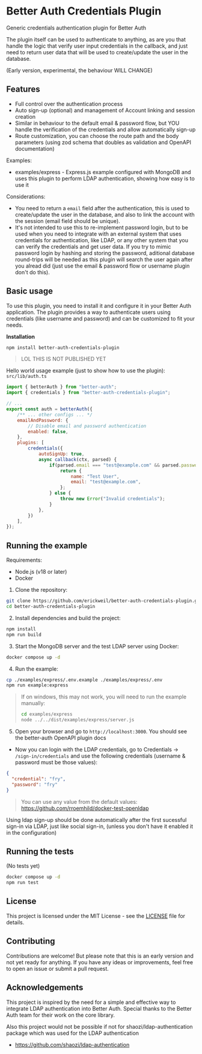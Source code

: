 # Better Auth Credentials Plugin
Generic credentials authentication plugin for Better Auth

The plugin itself can be used to authenticate to anything, as are you that handle the logic that verify user input credentials in the callback, and just need to return user data that will be used to create/update the user in the database.

(Early version, experimental, the behaviour WILL CHANGE)

## Features
- Full control over the authentication process
- Auto sign-up (optional) and management of Account linking and session creation
- Similar in behaviour to the default email & password flow, but YOU handle the verification of the credentials and allow automatically sign-up
- Route customization, you can choose the route path and the body parameters (using zod schema that doubles as validation and OpenAPI documentation)

Examples:
- examples/express - Express.js example configured with MongoDB and uses this plugin to perform LDAP authentication, showing how easy is to use it

Considerations:
- You need to return a `email` field after the authentication, this is used to create/update the user in the database, and also to link the account with the session (email field should be unique).
- It's not intended to use this to re-implement password login, but to be used when you need to integrate with an external system that uses credentials for authentication, like LDAP, or any other system that you can verify the credentials and get user data. If you try to mimic password login by hashing and storing the password, aditional database round-trips will be needed as this plugin will search the user again after you alread did (just use the email & password flow or username plugin don't do this).

## Basic usage

To use this plugin, you need to install it and configure it in your Better Auth application. The plugin provides a way to authenticate users using credentials (like username and password) and can be customized to fit your needs.

**Installation**
```bash
npm install better-auth-credentials-plugin
```
> LOL THIS IS NOT PUBLISHED YET

Hello world usage example (just to show how to use the plugin):
`src/lib/auth.ts`
```javascript
import { betterAuth } from "better-auth";
import { credentials } from "better-auth-credentials-plugin";

// ...
export const auth = betterAuth({
    /** ... other configs ... */
    emailAndPassword: {
        // Disable email and password authentication
        enabled: false,
    },
    plugins: [
        credentials({
            autoSignUp: true,
            async callback(ctx, parsed) {
                if(parsed.email === "test@example.com" && parsed.password === "password") {
                    return {
                        name: "Test User",
                        email: "test@example.com",
                    };
                } else {
                    throw new Error("Invalid credentials");
                }
            },
        })
    ],
});
```


## Running the example

Requirements:
- Node.js (v18 or later)
- Docker

1. Clone the repository:
```bash
git clone https://github.com/erickweil/better-auth-credentials-plugin.git
cd better-auth-credentials-plugin
```

2. Install dependencies and build the project:
```bash
npm install
npm run build
```

3. Start the MongoDB server and the test LDAP server using Docker:
```bash
docker compose up -d
```

4. Run the example:
```bash
cp ./examples/express/.env.example ./examples/express/.env
npm run example:express
```
> If on windows, this may not work, you will need to run the example manually:
> ```bash
> cd examples/express
> node ../../dist/examples/express/server.js
> ```

5. Open your browser and go to `http://localhost:3000`. You should see the better-auth OpenAPI plugin docs

- Now you can login with the LDAP credentials, go to Credentials -> `/sign-in/credentials` and use the following credentials (username & password must be those values):
```json
{
  "credential": "fry",
  "password": "fry"
}
```
> You can use any value from the default values: https://github.com/rroemhild/docker-test-openldap

Using ldap sign-up should be done automatically after the first sucessful sign-in via LDAP, just like social sign-in, (unless you don't have it enabled it in the configuration)

## Running the tests

(No tests yet)
```bash
docker compose up -d
npm run test
```

## License
This project is licensed under the MIT License - see the [LICENSE](LICENSE) file for details.

## Contributing

Contributions are welcome! But please note that this is an early version and not yet ready for anything. If you have any ideas or improvements, feel free to open an issue or submit a pull request.

## Acknowledgements

This project is inspired by the need for a simple and effective way to integrate LDAP authentication into Better Auth. Special thanks to the Better Auth team for their work on the core library.

Also this project would not be possible if not for shaozi/ldap-authentication package which was used for the LDAP authentication
- https://github.com/shaozi/ldap-authentication